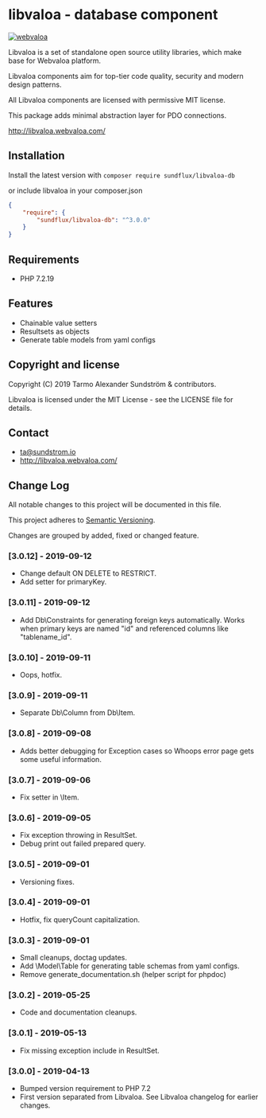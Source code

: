 libvaloa - database component
========

[![webvaloa](https://github.com/sundflux/libvaloa/blob/master/.vendor.png)](https://github.com/sundflux/libvaloa/blob/master/.vendor.png)

Libvaloa is a set of standalone open source utility libraries, which make base for Webvaloa platform. 

Libvaloa components aim for top-tier code quality, security and modern design patterns. 

All Libvaloa components are licensed with permissive MIT license.

This package adds minimal abstraction layer for PDO connections.

http://libvaloa.webvaloa.com/

## Installation

Install the latest version with `composer require sundflux/libvaloa-db`

or include libvaloa in your composer.json

```json
{
    "require": {
        "sundflux/libvaloa-db": "^3.0.0"
    }
}
```

## Requirements

- PHP 7.2.19

## Features

- Chainable value setters
- Resultsets as objects
- Generate table models from yaml configs

## Copyright and license

Copyright (C) 2019 Tarmo Alexander Sundström & contributors.

Libvaloa is licensed under the MIT License - see the LICENSE file for details.

## Contact

- ta@sundstrom.io
- http://libvaloa.webvaloa.com/

## Change Log
All notable changes to this project will be documented in this file.

This project adheres to [Semantic Versioning](http://semver.org/).

Changes are grouped by added, fixed or changed feature.

### [3.0.12] - 2019-09-12
- Change default ON DELETE to RESTRICT.
- Add setter for primaryKey.

### [3.0.11] - 2019-09-12
- Add Db\Constraints for generating foreign keys automatically. Works when primary keys are named "id" and referenced columns like "tablename_id".

### [3.0.10] - 2019-09-11
- Oops, hotfix.

### [3.0.9] - 2019-09-11
- Separate Db\Column from Db\Item. 

### [3.0.8] - 2019-09-08
- Adds better debugging for Exception cases so Whoops error page gets some useful information.

### [3.0.7] - 2019-09-06
- Fix setter in \Item.

### [3.0.6] - 2019-09-05
- Fix exception throwing in ResultSet.
- Debug print out failed prepared query.

### [3.0.5] - 2019-09-01
- Versioning fixes.

### [3.0.4] - 2019-09-01
- Hotfix, fix queryCount capitalization.

### [3.0.3] - 2019-09-01
- Small cleanups, doctag updates.
- Add \Model\Table for generating table schemas from yaml configs.
- Remove generate_documentation.sh (helper script for phpdoc)

### [3.0.2] - 2019-05-25
- Code and documentation cleanups.

### [3.0.1] - 2019-05-13
- Fix missing exception include in ResultSet.

### [3.0.0] - 2019-04-13
- Bumped version requirement to PHP 7.2
- First version separated from Libvaloa. See Libvaloa changelog for earlier changes.

